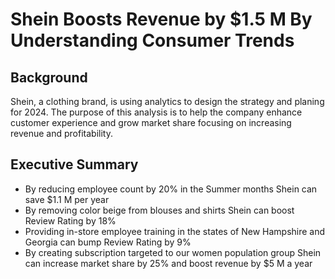 # Shein Boosts Revenue by $1.5 M By Understanding Consumer Trends

## Background

Shein, a clothing brand, is using analytics to design the strategy and planing for 2024.  The purpose of this analysis is to help the company enhance customer experience and grow market share focusing on increasing revenue and profitability.

## Executive Summary

* By reducing employee count by 20% in the Summer months Shein can save $1.1 M per year
* By removing color beige from blouses and shirts Shein can boost Review Rating by 18%
* Providing in-store employee training in the states of New Hampshire and Georgia can bump Review Rating by 9%
* By creating subscription targeted to our women population group Shein can increase market share by 25% and boost revenue by $5 M a year
